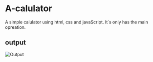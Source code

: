 # A-calulator
A simple calulator using html, css and javaScript.
It`s only has the main opreation.

## output

![Output](https://user-images.githubusercontent.com/106197989/184548490-7474313c-f9f4-456d-96bf-5a0405600223.jpg)
